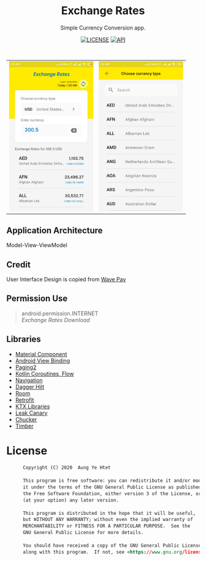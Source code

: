 <h1 align="center">Exchange Rates</h1>
<p align="center">
Simple Currency Conversion app.
</p>

<p align="center">
  <a href="https://www.gnu.org/licenses/gpl-3.0"><img alt="LICENSE" src="https://img.shields.io/badge/License-GPLv3-blue.svg"/></a>
  <a href="https://android-arsenal.com/api?level=16"><img alt="API" src="https://img.shields.io/badge/API-16%2B-brightgreen"/></a>
</p> <br>

<table align="center">
       <tr>
          <td><img src="https://github.com/arduia/ExchangeRates/blob/master/previews/screen_shot_1.jpg" width="220"></td>
          <td><img src="https://github.com/arduia/ExchangeRates/blob/master/previews/screen_shot_2.jpg" width="220"></td>
       </tr>
 </table>

## Application Architecture
Model-View-ViewModel

## Credit
User Interface Design is copied from [Wave Pay](https://play.google.com/store/apps/details?id=mm.com.wavemoney.wavepay)

## Permission Use
> android.permission.INTERNET  
> *Exchange Rates Download*

## Libraries
* [Material Component][material]
* [Android View Binding][view-binding]
* [Paging2][paging]
* [Kotlin Coroutines, Flow][coroutines-flow]
* [Navigation][navigation]
* [Dagger Hilt][dagger-hilt]
* [Room][room]
* [Retrofit][retrofit]
* [KTX Libraries][ktx]
* [Leak Canary][leak-canary]
* [Chucker][chucker]
* [Timber][timber]

[material]: https://github.com/material-components/material-components-android
[view-binding]: https://developer.android.com/topic/libraries/view-binding
[paging]: https://developer.android.com/topic/libraries/architecture/paging
[chucker]: https://github.com/ChuckerTeam/chucker
[coroutines-flow]: https://kotlinlang.org/docs/reference/coroutines/flow.html
[navigation]: https://developer.android.com/guide/navigation
[dagger-hilt]: https://dagger.dev/
[ktx]: https://developer.android.com/kotlin/ktx
[leak-canary]: https://github.com/square/leakcanary
[retrofit]: http://square.github.io/retrofit
[room]: https://developer.android.com/jetpack/androidx/releases/room
[timber]: https://github.com/JakeWharton/timber


# License
```xml
      Copyright (C) 2020  Aung Ye Htet
  
      This program is free software: you can redistribute it and/or modify
      it under the terms of the GNU General Public License as published by
      the Free Software Foundation, either version 3 of the License, or
      (at your option) any later version.
  
      This program is distributed in the hope that it will be useful,
      but WITHOUT ANY WARRANTY; without even the implied warranty of
      MERCHANTABILITY or FITNESS FOR A PARTICULAR PURPOSE.  See the
      GNU General Public License for more details.
  
      You should have received a copy of the GNU General Public License
      along with this program.  If not, see <https://www.gnu.org/licenses/>.
```


